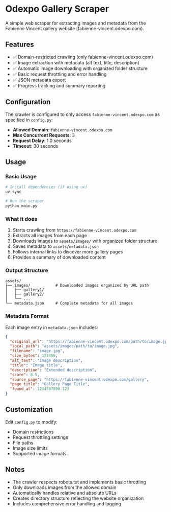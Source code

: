 # Odexpo Gallery Scraper

A simple web scraper for extracting images and metadata from the Fabienne Vincent gallery website (fabienne-vincent.odexpo.com).

## Features

- ✅ Domain-restricted crawling (only fabienne-vincent.odexpo.com)
- ✅ Image extraction with metadata (alt text, title, description)
- ✅ Automatic image downloading with organized folder structure
- ✅ Basic request throttling and error handling
- ✅ JSON metadata export
- ✅ Progress tracking and summary reporting

## Configuration

The crawler is configured to only access `fabienne-vincent.odexpo.com` as specified in `config.py`:

- **Allowed Domain**: `fabienne-vincent.odexpo.com`
- **Max Concurrent Requests**: 3
- **Request Delay**: 1.0 seconds
- **Timeout**: 30 seconds

## Usage

### Basic Usage

```bash
# Install dependencies (if using uv)
uv sync

# Run the scraper
python main.py
```

### What it does

1. Starts crawling from `https://fabienne-vincent.odexpo.com`
2. Extracts all images from each page
3. Downloads images to `assets/images/` with organized folder structure
4. Saves metadata to `assets/metadata.json`
5. Follows internal links to discover more gallery pages
6. Provides a summary of downloaded content

### Output Structure

```
assets/
├── images/           # Downloaded images organized by URL path
│   ├── gallery1/
│   ├── gallery2/
│   └── ...
└── metadata.json     # Complete metadata for all images
```

### Metadata Format

Each image entry in `metadata.json` includes:

```json
{
  "original_url": "https://fabienne-vincent.odexpo.com/path/to/image.jpg",
  "local_path": "assets/images/path/to/image.jpg",
  "filename": "image.jpg",
  "size_bytes": 123456,
  "alt_text": "Image description",
  "title": "Image title",
  "description": "Extended description",
  "score": 8.5,
  "source_page": "https://fabienne-vincent.odexpo.com/gallery",
  "page_title": "Gallery Page Title",
  "found_at": 1234567890.123
}
```

## Customization

Edit `config.py` to modify:

- Domain restrictions
- Request throttling settings
- File paths
- Image size limits
- Supported image formats

## Notes

- The crawler respects robots.txt and implements basic throttling
- Only downloads images from the allowed domain
- Automatically handles relative and absolute URLs
- Creates directory structure reflecting the website organization
- Includes comprehensive error handling and logging
